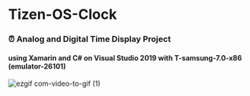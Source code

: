 # Tizen-OS-Clock
### ⏰ Analog and Digital Time Display Project <p>
 #### using Xamarin and C# on Visual Studio 2019 with T-samsung-7.0-x86 (emulator-26101)




![ezgif com-video-to-gif (1)](https://github.com/wooyoungman/Tizen-OS-Clock/assets/101693311/31817095-4d09-49e3-a87a-715123c367eb)
